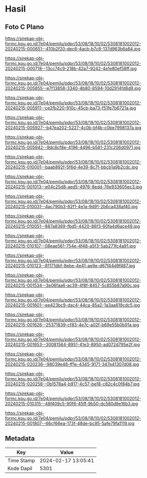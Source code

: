 # Hasil

## Foto C Plano

https://sirekap-obj-formc.kpu.go.id/7e04/pemilu/pdpr/53/08/18/10/02/5308181002012-20240215-000651--410b2f20-dec6-4acb-b7c8-137d963b6a84.jpg

https://sirekap-obj-formc.kpu.go.id/7e04/pemilu/pdpr/53/08/18/10/02/5308181002012-20240215-000718--13cc74c9-218b-42a7-9242-4e1e80ef58ff.jpg

https://sirekap-obj-formc.kpu.go.id/7e04/pemilu/pdpr/53/08/18/10/02/5308181002012-20240215-005855--e7f13858-3340-4b80-8594-10d2914fd8d9.jpg

https://sirekap-obj-formc.kpu.go.id/7e04/pemilu/pdpr/53/08/18/10/02/5308181002012-20240215-005911--ce2fb220-910c-45cb-ba73-f51fe7b6721a.jpg

https://sirekap-obj-formc.kpu.go.id/7e04/pemilu/pdpr/53/08/18/10/02/5308181002012-20240215-005927--b47ea202-5227-4c0b-bf4b-c0be7998137a.jpg

https://sirekap-obj-formc.kpu.go.id/7e04/pemilu/pdpr/53/08/18/10/02/5308181002012-20240215-005942--9dc8cf8e-4196-4496-b581-231c206d0971.jpg

https://sirekap-obj-formc.kpu.go.id/7e04/pemilu/pdpr/53/08/18/10/02/5308181002012-20240215-010001--baab892f-5f6d-4e39-8c7f-bbcb1a9b2cdc.jpg

https://sirekap-obj-formc.kpu.go.id/7e04/pemilu/pdpr/53/08/18/10/02/5308181002012-20240215-001013--e04c25d8-aed5-4976-8edd-76e933605ec3.jpg

https://sirekap-obj-formc.kpu.go.id/7e04/pemilu/pdpr/53/08/18/10/02/5308181002012-20240215-010031--4ac790b3-62f1-4e1a-9d91-2b6ca436af40.jpg

https://sirekap-obj-formc.kpu.go.id/7e04/pemilu/pdpr/53/08/18/10/02/5308181002012-20240215-010051--887a8369-fbd5-4420-86f3-60fa4d6ace49.jpg

https://sirekap-obj-formc.kpu.go.id/7e04/pemilu/pdpr/53/08/18/10/02/5308181002012-20240215-010107--08eae561-754e-4f48-a5f3-5ab271fc4a91.jpg

https://sirekap-obj-formc.kpu.go.id/7e04/pemilu/pdpr/53/08/18/10/02/5308181002012-20240215-010123--81171dbf-8ebe-4e41-ae9e-d67f44d9f487.jpg

https://sirekap-obj-formc.kpu.go.id/7e04/pemilu/pdpr/53/08/18/10/02/5308181002012-20240215-001534--3e06faa6-ac39-4f8f-8457-5c855b87a90c.jpg

https://sirekap-obj-formc.kpu.go.id/7e04/pemilu/pdpr/53/08/18/10/02/5308181002012-20240215-001601--ee423bc9-dac4-44ca-85a2-1a3aa619cdc5.jpg

https://sirekap-obj-formc.kpu.go.id/7e04/pemilu/pdpr/53/08/18/10/02/5308181002012-20240215-001626--25371839-cf83-4e7c-a02f-b69e55b0b91a.jpg

https://sirekap-obj-formc.kpu.go.id/7e04/pemilu/pdpr/53/08/18/10/02/5308181002012-20240215-001653--30081564-8951-41e3-8950-ad072d795e2f.jpg

https://sirekap-obj-formc.kpu.go.id/7e04/pemilu/pdpr/53/08/18/10/02/5308181002012-20240215-020236--98039e48-ff1e-4345-9171-347e41307d08.jpg

https://sirekap-obj-formc.kpu.go.id/7e04/pemilu/pdpr/53/08/18/10/02/5308181002012-20240215-020256--0b1578a4-b917-4c57-be18-c82c4c0f84b7.jpg

https://sirekap-obj-formc.kpu.go.id/7e04/pemilu/pdpr/53/08/18/10/02/5308181002012-20240215-010315--48f409c5-90f6-45ff-9b50-dc580d9e16b3.jpg

https://sirekap-obj-formc.kpu.go.id/7e04/pemilu/pdpr/53/08/18/10/02/5308181002012-20240215-001807--66cf66ea-173f-48de-bc95-5afe79fa1119.jpg


## Metadata

| Key        | Value               |
| ---------- | ------------------- |
| Time Stamp | 2024-02-17 13:05:41 |
| Kode Dapil | 5301                |



